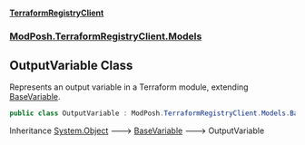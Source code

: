 #### [TerraformRegistryClient](index.md 'index')
### [ModPosh.TerraformRegistryClient.Models](ModPosh.TerraformRegistryClient.Models.md 'ModPosh.TerraformRegistryClient.Models')

## OutputVariable Class

Represents an output variable in a Terraform module, extending [BaseVariable](ModPosh.TerraformRegistryClient.Models.BaseVariable.md 'ModPosh.TerraformRegistryClient.Models.BaseVariable').

```csharp
public class OutputVariable : ModPosh.TerraformRegistryClient.Models.BaseVariable
```

Inheritance [System.Object](https://docs.microsoft.com/en-us/dotnet/api/System.Object 'System.Object') &#129106; [BaseVariable](ModPosh.TerraformRegistryClient.Models.BaseVariable.md 'ModPosh.TerraformRegistryClient.Models.BaseVariable') &#129106; OutputVariable
